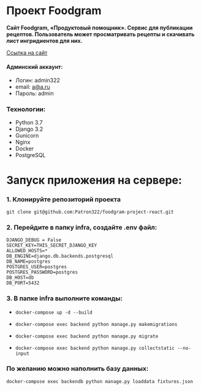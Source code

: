 # Проект Foodgram
**Сайт Foodgram, «Продуктовый помощник».
Сервис для публикации рецептов. Пользователь может просматривать рецепты и скачивать лист ингридиентов для них.**

[Ссылка на сайт](http://51.250.110.250)

#### Админский аккаунт:

- Логин: admin322
- email: a@a.ru
- Пароль: admin

### Технологии:
- Python 3.7
- Django 3.2
- Gunicorn
- Nginx
- Docker
- PostgreSQL

# Запуск приложения на сервере:
### 1. Клонируйте репозиторий проекта

`git clone git@github.com:Patron322/foodgram-project-react.git`

### 2. Перейдите в папку infra, создайте .env файл:

```
DJANGO_DEBUG = False
SECRET_KEY=THIS_SECRET_DJANGO_KEY
ALLOWED_HOSTS=*
DB_ENGINE=django.db.backends.postgresql
DB_NAME=postgres
POSTGRES_USER=postgres
POSTGRES_PASSWORD=postgres
DB_HOST=db
DB_PORT=5432
```

### 3. В папке infra выполните команды:

- `docker-compose up -d --build`

- `docker-compose exec backend python manage.py makemigrations`

- `docker-compose exec backend python manage.py migrate`

- `docker-compose exec backend python manage.py collectstatic --no-input`

### По желанию можно наполнить базу данных:

`docker-compose exec backendb python manage.py loaddata fixtures.json`
